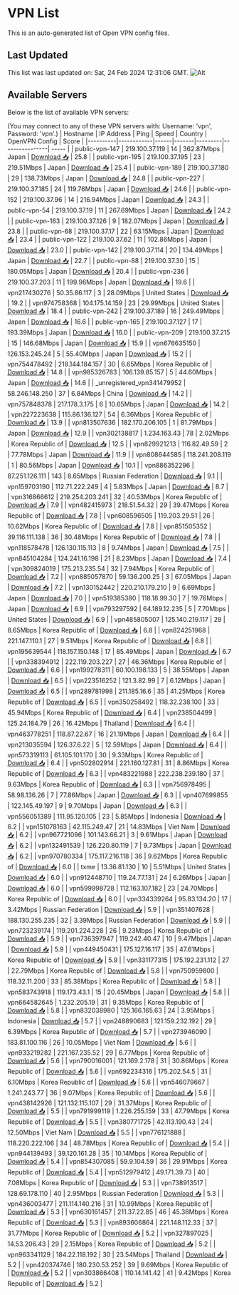 # VPN List

This is an auto-generated list of Open VPN config files.

## Last Updated

This list was last updated on: Sat, 24 Feb 2024 12:31:06 GMT.
![Alt](https://repobeats.axiom.co/api/embed/186b98318ef1479477931607c1ad7d823f12451f.svg "Repobeats analytics image")

## Available Servers

Below is the list of available VPN servers:

(You may connect to any of these VPN servers with: Username: 'vpn', Password: 'vpn'.)
| Hostname | IP Address | Ping | Speed | Country | OpenVPN Config | Score |
|----------|------------|------|-------|---------|----------------| ----- |
| public-vpn-147 | 219.100.37.119 | 14 | 362.87Mbps | Japan | [Download 📥](./configs/server_0_JP.ovpn) | 25.8 |
| public-vpn-195 | 219.100.37.195 | 23 | 219.51Mbps | Japan | [Download 📥](./configs/server_1_JP.ovpn) | 25.4 |
| public-vpn-189 | 219.100.37.180 | 29 | 138.73Mbps | Japan | [Download 📥](./configs/server_2_JP.ovpn) | 24.8 |
| public-vpn-227 | 219.100.37.185 | 24 | 119.76Mbps | Japan | [Download 📥](./configs/server_3_JP.ovpn) | 24.6 |
| public-vpn-152 | 219.100.37.96 | 14 | 216.94Mbps | Japan | [Download 📥](./configs/server_4_JP.ovpn) | 24.3 |
| public-vpn-54 | 219.100.37.19 | 11 | 267.69Mbps | Japan | [Download 📥](./configs/server_5_JP.ovpn) | 24.2 |
| public-vpn-163 | 219.100.37.126 | 9 | 182.07Mbps | Japan | [Download 📥](./configs/server_6_JP.ovpn) | 23.8 |
| public-vpn-68 | 219.100.37.17 | 22 | 63.15Mbps | Japan | [Download 📥](./configs/server_7_JP.ovpn) | 23.4 |
| public-vpn-122 | 219.100.37.62 | 11 | 102.86Mbps | Japan | [Download 📥](./configs/server_8_JP.ovpn) | 23.0 |
| public-vpn-142 | 219.100.37.114 | 20 | 134.49Mbps | Japan | [Download 📥](./configs/server_9_JP.ovpn) | 22.7 |
| public-vpn-88 | 219.100.37.30 | 15 | 180.05Mbps | Japan | [Download 📥](./configs/server_10_JP.ovpn) | 20.4 |
| public-vpn-236 | 219.100.37.203 | 11 | 199.96Mbps | Japan | [Download 📥](./configs/server_11_JP.ovpn) | 19.6 |
| vpn217430276 | 50.35.86.117 | 3 | 28.09Mbps | United States | [Download 📥](./configs/server_12_US.ovpn) | 19.2 |
| vpn974758368 | 104.175.14.159 | 23 | 29.99Mbps | United States | [Download 📥](./configs/server_13_US.ovpn) | 18.4 |
| public-vpn-242 | 219.100.37.189 | 16 | 249.49Mbps | Japan | [Download 📥](./configs/server_14_JP.ovpn) | 16.6 |
| public-vpn-165 | 219.100.37.127 | 17 | 193.39Mbps | Japan | [Download 📥](./configs/server_15_JP.ovpn) | 16.0 |
| public-vpn-209 | 219.100.37.215 | 15 | 146.68Mbps | Japan | [Download 📥](./configs/server_16_JP.ovpn) | 15.9 |
| vpn676635150 | 126.153.245.24 | 5 | 55.40Mbps | Japan | [Download 📥](./configs/server_17_JP.ovpn) | 15.2 |
| vpn754478492 | 218.144.184.157 | 30 | 6.65Mbps | Korea Republic of | [Download 📥](./configs/server_18_KR.ovpn) | 14.8 |
| vpn985326783 | 106.139.85.157 | 5 | 44.60Mbps | Japan | [Download 📥](./configs/server_19_JP.ovpn) | 14.6 |
| _unregistered_vpn341479952 | 58.246.148.250 | 37 | 6.84Mbps | China | [Download 📥](./configs/server_20_CN.ovpn) | 14.2 |
| vpn757848378 | 217.178.3.175 | 6 | 10.65Mbps | Japan | [Download 📥](./configs/server_21_JP.ovpn) | 14.2 |
| vpn227223638 | 115.86.136.127 | 54 | 6.36Mbps | Korea Republic of | [Download 📥](./configs/server_22_KR.ovpn) | 13.9 |
| vpn813507636 | 182.170.206.105 | 1 | 81.79Mbps | Japan | [Download 📥](./configs/server_23_JP.ovpn) | 12.9 |
| vpn302138817 | 1.234.163.43 | 78 | 2.02Mbps | Korea Republic of | [Download 📥](./configs/server_24_KR.ovpn) | 12.5 |
| vpn829921213 | 116.82.49.59 | 2 | 77.78Mbps | Japan | [Download 📥](./configs/server_25_JP.ovpn) | 11.9 |
| vpn808644585 | 118.241.208.119 | 1 | 80.56Mbps | Japan | [Download 📥](./configs/server_26_JP.ovpn) | 10.1 |
| vpn886352296 | 87.251.126.111 | 143 | 8.65Mbps | Russian Federation | [Download 📥](./configs/server_27_RU.ovpn) | 9.1 |
| vpn159703190 | 112.71.222.249 | 4 | 5.83Mbps | Japan | [Download 📥](./configs/server_28_JP.ovpn) | 8.7 |
| vpn316866612 | 219.254.203.241 | 32 | 40.53Mbps | Korea Republic of | [Download 📥](./configs/server_29_KR.ovpn) | 7.9 |
| vpn482415973 | 218.51.54.32 | 29 | 39.47Mbps | Korea Republic of | [Download 📥](./configs/server_30_KR.ovpn) | 7.8 |
| vpn608596505 | 119.203.29.51 | 26 | 10.62Mbps | Korea Republic of | [Download 📥](./configs/server_31_KR.ovpn) | 7.8 |
| vpn851505352 | 39.116.111.138 | 36 | 30.48Mbps | Korea Republic of | [Download 📥](./configs/server_32_KR.ovpn) | 7.8 |
| vpn118578478 | 126.130.115.113 | 8 | 9.74Mbps | Japan | [Download 📥](./configs/server_33_JP.ovpn) | 7.5 |
| vpn845104284 | 124.241.16.198 | 21 | 8.23Mbps | Japan | [Download 📥](./configs/server_34_JP.ovpn) | 7.4 |
| vpn309824019 | 175.213.235.54 | 32 | 7.94Mbps | Korea Republic of | [Download 📥](./configs/server_35_KR.ovpn) | 7.2 |
| vpn885057870 | 59.136.200.25 | 3 | 67.05Mbps | Japan | [Download 📥](./configs/server_36_JP.ovpn) | 7.2 |
| vpn130152442 | 220.210.179.210 | 9 | 6.69Mbps | Japan | [Download 📥](./configs/server_37_JP.ovpn) | 7.0 |
| vpn519385380 | 118.18.99.30 | 7 | 19.76Mbps | Japan | [Download 📥](./configs/server_38_JP.ovpn) | 6.9 |
| vpn793297592 | 64.189.12.235 | 5 | 7.70Mbps | United States | [Download 📥](./configs/server_39_US.ovpn) | 6.9 |
| vpn485805007 | 125.140.219.117 | 29 | 8.65Mbps | Korea Republic of | [Download 📥](./configs/server_40_KR.ovpn) | 6.8 |
| vpn824251968 | 221.147.110.1 | 27 | 9.51Mbps | Korea Republic of | [Download 📥](./configs/server_41_KR.ovpn) | 6.8 |
| vpn195639544 | 118.157.150.148 | 17 | 85.49Mbps | Japan | [Download 📥](./configs/server_42_JP.ovpn) | 6.7 |
| vpn338394912 | 222.119.203.227 | 27 | 46.36Mbps | Korea Republic of | [Download 📥](./configs/server_43_KR.ovpn) | 6.6 |
| vpn199278311 | 60.100.198.133 | 5 | 38.55Mbps | Japan | [Download 📥](./configs/server_44_JP.ovpn) | 6.5 |
| vpn223516252 | 121.3.82.99 | 7 | 6.12Mbps | Japan | [Download 📥](./configs/server_45_JP.ovpn) | 6.5 |
| vpn289781998 | 211.185.16.6 | 35 | 41.25Mbps | Korea Republic of | [Download 📥](./configs/server_46_KR.ovpn) | 6.5 |
| vpn350258492 | 118.32.238.100 | 33 | 45.94Mbps | Korea Republic of | [Download 📥](./configs/server_47_KR.ovpn) | 6.4 |
| vpn238504499 | 125.24.184.79 | 26 | 16.42Mbps | Thailand | [Download 📥](./configs/server_48_TH.ovpn) | 6.4 |
| vpn463778251 | 118.87.22.67 | 16 | 21.19Mbps | Japan | [Download 📥](./configs/server_49_JP.ovpn) | 6.4 |
| vpn213035594 | 126.37.6.22 | 5 | 12.59Mbps | Japan | [Download 📥](./configs/server_50_JP.ovpn) | 6.4 |
| vpn573319113 | 61.105.101.170 | 30 | 9.33Mbps | Korea Republic of | [Download 📥](./configs/server_51_KR.ovpn) | 6.4 |
| vpn502802914 | 221.160.127.81 | 31 | 8.86Mbps | Korea Republic of | [Download 📥](./configs/server_52_KR.ovpn) | 6.3 |
| vpn483221988 | 222.238.239.180 | 37 | 9.63Mbps | Korea Republic of | [Download 📥](./configs/server_53_KR.ovpn) | 6.3 |
| vpn756978495 | 58.98.136.26 | 7 | 77.86Mbps | Japan | [Download 📥](./configs/server_54_JP.ovpn) | 6.3 |
| vpn407699855 | 122.145.49.197 | 9 | 9.70Mbps | Japan | [Download 📥](./configs/server_55_JP.ovpn) | 6.3 |
| vpn556051389 | 111.95.120.105 | 23 | 5.85Mbps | Indonesia | [Download 📥](./configs/server_56_ID.ovpn) | 6.2 |
| vpn151078163 | 42.115.249.47 | 21 | 14.83Mbps | Viet Nam | [Download 📥](./configs/server_57_VN.ovpn) | 6.2 |
| vpn967721096 | 101.143.66.21 | 3 | 9.61Mbps | Japan | [Download 📥](./configs/server_58_JP.ovpn) | 6.2 |
| vpn132491539 | 126.220.80.119 | 7 | 9.73Mbps | Japan | [Download 📥](./configs/server_59_JP.ovpn) | 6.2 |
| vpn970780334 | 175.117.216.118 | 36 | 9.62Mbps | Korea Republic of | [Download 📥](./configs/server_60_KR.ovpn) | 6.0 |
| txme | 13.36.81.130 | 10 | 5.51Mbps | United States | [Download 📥](./configs/server_61_US.ovpn) | 6.0 |
| vpn912448710 | 119.24.77.131 | 24 | 6.26Mbps | Japan | [Download 📥](./configs/server_62_JP.ovpn) | 6.0 |
| vpn599998728 | 112.163.107.182 | 23 | 24.70Mbps | Korea Republic of | [Download 📥](./configs/server_63_KR.ovpn) | 6.0 |
| vpn334339264 | 95.83.134.20 | 17 | 3.42Mbps | Russian Federation | [Download 📥](./configs/server_64_RU.ovpn) | 5.9 |
| vpn351407628 | 188.130.255.235 | 32 | 3.39Mbps | Russian Federation | [Download 📥](./configs/server_65_RU.ovpn) | 5.9 |
| vpn723239174 | 119.201.224.228 | 26 | 9.23Mbps | Korea Republic of | [Download 📥](./configs/server_66_KR.ovpn) | 5.9 |
| vpn736397947 | 119.242.40.47 | 10 | 9.47Mbps | Japan | [Download 📥](./configs/server_67_JP.ovpn) | 5.9 |
| vpn449450431 | 175.127.16.117 | 35 | 47.61Mbps | Korea Republic of | [Download 📥](./configs/server_68_KR.ovpn) | 5.9 |
| vpn331177315 | 175.192.231.112 | 27 | 22.79Mbps | Korea Republic of | [Download 📥](./configs/server_69_KR.ovpn) | 5.8 |
| vpn750959800 | 118.32.11.200 | 33 | 85.38Mbps | Korea Republic of | [Download 📥](./configs/server_70_KR.ovpn) | 5.8 |
| vpn583743918 | 119.173.43.1 | 15 | 20.45Mbps | Japan | [Download 📥](./configs/server_71_JP.ovpn) | 5.8 |
| vpn664582645 | 1.232.205.19 | 31 | 9.35Mbps | Korea Republic of | [Download 📥](./configs/server_72_KR.ovpn) | 5.8 |
| vpn832038980 | 125.166.165.63 | 24 | 3.95Mbps | Indonesia | [Download 📥](./configs/server_73_ID.ovpn) | 5.7 |
| vpn248890683 | 121.159.232.192 | 29 | 6.39Mbps | Korea Republic of | [Download 📥](./configs/server_74_KR.ovpn) | 5.7 |
| vpn273946090 | 183.81.100.116 | 26 | 10.05Mbps | Viet Nam | [Download 📥](./configs/server_75_VN.ovpn) | 5.6 |
| vpn933219282 | 221.167.235.52 | 29 | 6.77Mbps | Korea Republic of | [Download 📥](./configs/server_76_KR.ovpn) | 5.6 |
| vpn790016001 | 121.169.2.178 | 31 | 30.86Mbps | Korea Republic of | [Download 📥](./configs/server_77_KR.ovpn) | 5.6 |
| vpn692234316 | 175.202.54.5 | 31 | 6.10Mbps | Korea Republic of | [Download 📥](./configs/server_78_KR.ovpn) | 5.6 |
| vpn546079667 | 1.241.243.77 | 36 | 9.07Mbps | Korea Republic of | [Download 📥](./configs/server_79_KR.ovpn) | 5.6 |
| vpn438142926 | 121.132.115.107 | 29 | 31.37Mbps | Korea Republic of | [Download 📥](./configs/server_80_KR.ovpn) | 5.5 |
| vpn791999119 | 1.226.255.159 | 33 | 47.79Mbps | Korea Republic of | [Download 📥](./configs/server_81_KR.ovpn) | 5.5 |
| vpn380771725 | 42.113.190.43 | 24 | 12.50Mbps | Viet Nam | [Download 📥](./configs/server_82_VN.ovpn) | 5.5 |
| vpn776121888 | 118.220.222.106 | 34 | 48.78Mbps | Korea Republic of | [Download 📥](./configs/server_83_KR.ovpn) | 5.4 |
| vpn944139493 | 39.120.161.28 | 35 | 10.14Mbps | Korea Republic of | [Download 📥](./configs/server_84_KR.ovpn) | 5.4 |
| vpn854307085 | 59.9.104.59 | 36 | 29.91Mbps | Korea Republic of | [Download 📥](./configs/server_85_KR.ovpn) | 5.4 |
| vpn512979412 | 49.171.39.73 | 40 | 7.08Mbps | Korea Republic of | [Download 📥](./configs/server_86_KR.ovpn) | 5.3 |
| vpn738913517 | 128.69.178.110 | 40 | 2.95Mbps | Russian Federation | [Download 📥](./configs/server_87_RU.ovpn) | 5.3 |
| vpn436003477 | 211.114.140.216 | 31 | 10.99Mbps | Korea Republic of | [Download 📥](./configs/server_88_KR.ovpn) | 5.3 |
| vpn630161457 | 211.37.22.85 | 46 | 45.38Mbps | Korea Republic of | [Download 📥](./configs/server_89_KR.ovpn) | 5.3 |
| vpn893606864 | 221.148.112.33 | 37 | 31.77Mbps | Korea Republic of | [Download 📥](./configs/server_90_KR.ovpn) | 5.2 |
| vpn327897025 | 14.53.206.43 | 29 | 2.15Mbps | Korea Republic of | [Download 📥](./configs/server_91_KR.ovpn) | 5.2 |
| vpn963341129 | 184.22.118.192 | 30 | 23.54Mbps | Thailand | [Download 📥](./configs/server_92_TH.ovpn) | 5.2 |
| vpn420374746 | 180.230.53.252 | 39 | 9.69Mbps | Korea Republic of | [Download 📥](./configs/server_93_KR.ovpn) | 5.2 |
| vpn303866408 | 110.14.141.42 | 41 | 9.42Mbps | Korea Republic of | [Download 📥](./configs/server_94_KR.ovpn) | 5.2 |
